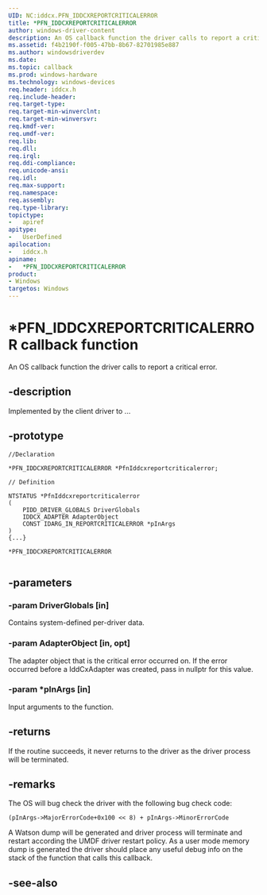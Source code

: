 ```yaml
---
UID: NC:iddcx.PFN_IDDCXREPORTCRITICALERROR
title: *PFN_IDDCXREPORTCRITICALERROR
author: windows-driver-content
description: An OS callback function the driver calls to report a critical error.
ms.assetid: f4b2190f-f005-47bb-8b67-82701985e887
ms.author: windowsdriverdev
ms.date:
ms.topic: callback
ms.prod: windows-hardware
ms.technology: windows-devices
req.header: iddcx.h
req.include-header:
req.target-type:
req.target-min-winverclnt:
req.target-min-winversvr:
req.kmdf-ver:
req.umdf-ver:
req.lib:
req.dll:
req.irql:
req.ddi-compliance:
req.unicode-ansi:
req.idl:
req.max-support:
req.namespace:
req.assembly:
req.type-library:
topictype:
-	apiref
apitype:
-	UserDefined
apilocation:
-	iddcx.h
apiname:
-	*PFN_IDDCXREPORTCRITICALERROR
product: 
- Windows
targetos: Windows
---
```


# *PFN_IDDCXREPORTCRITICALERROR callback function

An OS callback function the driver calls to report a critical error.

## -description

Implemented by the client driver to ...

## -prototype

```
//Declaration

*PFN_IDDCXREPORTCRITICALERROR *PfnIddcxreportcriticalerror;

// Definition

NTSTATUS *PfnIddcxreportcriticalerror
(
	PIDD_DRIVER_GLOBALS DriverGlobals
	IDDCX_ADAPTER AdapterObject
	CONST IDARG_IN_REPORTCRITICALERROR *pInArgs
)
{...}

*PFN_IDDCXREPORTCRITICALERROR


```

## -parameters

### -param DriverGlobals [in]

Contains system-defined per-driver data.

### -param AdapterObject [in, opt]

The adapter object that is the critical error occurred on. If the error occurred before a IddCxAdapter was created, pass in nullptr for this value.

### -param *pInArgs [in]

Input arguments to the function.

## -returns

If the routine succeeds, it never returns to the driver as the driver process will be terminated.

## -remarks

The OS will bug check the driver with the following bug check code:

```
(pInArgs->MajorErrorCode+0x100 << 8) + pInArgs->MinorErrorCode
```

A Watson dump will be generated and driver process will terminate and restart according the UMDF driver restart policy. As a user mode memory dump is generated the driver should place any useful debug info on the stack of the function that calls this callback.


## -see-also